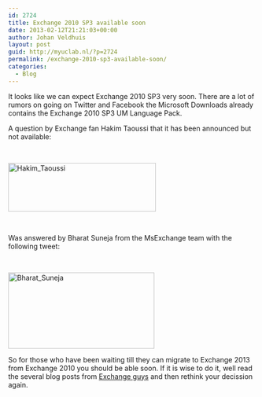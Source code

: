 ```yaml
---
id: 2724
title: Exchange 2010 SP3 available soon
date: 2013-02-12T21:21:03+00:00
author: Johan Veldhuis
layout: post
guid: http://myuclab.nl/?p=2724
permalink: /exchange-2010-sp3-available-soon/
categories:
  - Blog
---
```

It looks like we can expect Exchange 2010 SP3 very soon. There are a lot of rumors on going on Twitter and Facebook the Microsoft Downloads already contains the Exchange 2010 SP3 UM Language Pack.

A question by Exchange fan Hakim Taoussi that it has been announced but not available:

&nbsp;

[<img alt="Hakim_Taoussi" src="https://i1.wp.com/myuclab.nl/wp-content/uploads/2013/02/Hakim_Taoussi-300x99.png?resize=300%2C99" width="300" height="99" data-recalc-dims="1" />](https://i0.wp.com/myuclab.nl/wp-content/uploads/2013/02/Hakim_Taoussi.png)

&nbsp;

Was answered by Bharat Suneja from the MsExchange team with the following tweet:

&nbsp;

[<img alt="Bharat_Suneja" src="https://i2.wp.com/myuclab.nl/wp-content/uploads/2013/02/Bharat_Suneja.png?resize=297%2C155" width="297" height="155" data-recalc-dims="1" />](https://i2.wp.com/myuclab.nl/wp-content/uploads/2013/02/Bharat_Suneja.png)

So for those who have been waiting till they can migrate to Exchange 2013 from Exchange 2010 you should be able soon. If it is wise to do it, well read the several blog posts from [Exchange guys](http://theessentialexchange.com/blogs/michael/archive/2013/01/06/exchange-server-2013-gotchas.aspx) and then rethink your decission again.